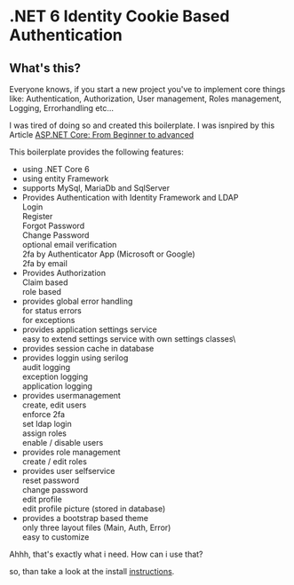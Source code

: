 # .NET 6 Identity Cookie Based Authentication

## What's this?

Everyone knows, if you start a new project you've to implement core things like: Authentication, Authorization, User management, Roles management, Logging, Errorhandling etc...

I was tired of doing so and created this boilerplate. I was isnpired by this Article [ASP.NET Core: From Beginner to advanced](https://burakneis.com/asp-net-core-identity/)

This boilerplate provides the following features:

* using .NET Core 6
* using entity Framework
* supports MySql, MariaDb and SqlServer
* Provides Authentication with Identity Framework and LDAP\
  Login\
  Register\
  Forgot Password\
  Change Password\
  optional email verification\
  2fa by Authenticator App (Microsoft or Google)\
  2fa by email
* Provides Authorization\
  Claim based\
  role based
* provides global error handling\
  for status errors\
  for exceptions
* provides application settings service\
  easy to extend settings service with own settings classes\
* provides session cache in database
* provides loggin using serilog\
  audit logging\
  exception logging\
  application logging
* provides usermanagement\
  create, edit users\
  enforce 2fa\
  set ldap login\
  assign roles\
  enable / disable users
* provides role management\
  create / edit roles
* provides user selfservice\
  reset password\
  change password\
  edit profile\
  edit profile picture (stored in database)
* provides a bootstrap based theme\
  only three layout files (Main, Auth, Error)\
  easy to customize

Ahhh, that's exactly what i need. How can i use that?

so, than take a look at the install [instructions](https://github.com/madcoda9000/dotnet-cookie-based-identity/blob/main/Documentation/Install.md).
